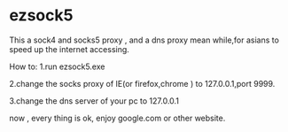 ezsock5
=======

This a sock4 and socks5 proxy , and a dns proxy mean while,for asians to speed up the internet accessing.

How to:
1.run ezsock5.exe

2.change the socks proxy of IE(or firefox,chrome ) to 127.0.0.1,port 9999.

3.change the dns server of your pc to 127.0.0.1

now , every thing is ok, enjoy google.com or other website.

